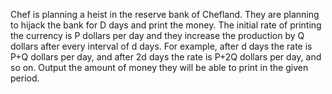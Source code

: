Chef is planning a heist in the reserve bank of Chefland. They are planning to hijack the bank for D days and print the money. The initial rate of printing the currency is P dollars per day and they increase the production by Q dollars after every interval of d days. For example, after d days the rate is P+Q dollars per day, and after 2d days the rate is P+2Q dollars per day, and so on. Output the amount of money they will be able to print in the given period.
